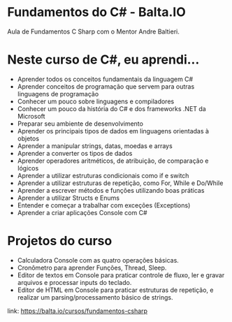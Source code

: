  # Fundamentos do C# - Balta.IO
 
 Aula de Fundamentos C Sharp com o Mentor Andre Baltieri.

# Neste curso de C#, eu aprendi...
- Aprender todos os conceitos fundamentais da linguagem C#
- Aprender conceitos de programação que servem para outras linguagens de programação
- Conhecer um pouco sobre linguagens e compiladores
- Conhecer um pouco da história do C# e dos frameworks .NET da Microsoft
- Preparar seu ambiente de desenvolvimento
- Aprender os principais tipos de dados em linguagens orientadas à objetos
- Aprender a manipular strings, datas, moedas e arrays
- Aprender a converter os tipos de dados
- Aprender operadores aritméticos, de atribuição, de comparação e lógicos
- Aprender a utilizar estruturas condicionais como if e switch
- Aprender a utilizar estruturas de repetição, como For, While e Do/While
- Aprender a escrever métodos e funções utilizando boas práticas
- Aprender a utilizar Structs e Enums
- Entender e começar a trabalhar com exceções (Exceptions)
- Aprender a criar aplicações Console com C#
 
 
# Projetos do curso
- Calculadora Console com as quatro operações básicas.
- Cronômetro para aprender Funções, Thread, Sleep.
- Editor de textos em Console para praticar controle de fluxo, ler e gravar arquivos e processar inputs do teclado.
- Editor de HTML em Console para praticar estruturas de repetição, e realizar um parsing/processamento básico de strings.

link: https://balta.io/cursos/fundamentos-csharp
